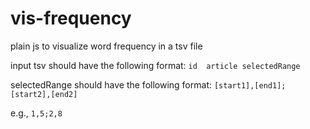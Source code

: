 # vis-frequency
plain js to visualize word frequency in a tsv file

input tsv should have the following format:
`id  article selectedRange`

selectedRange should have the following format:
`[start1],[end1];[start2],[end2]`

e.g., `1,5;2,8`
